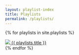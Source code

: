 ```yaml
---
layout: playlist-index
title: Playlists
permalink: /playlists/
---
```


{% for playlists in site.playlists %}
    <div class="playlist-cover">
      <a href="{{ playlists.url }}">
          <img src="{{ playlists.image}}">
          {{ playlists.title }}</a>
    </div>
  {% endfor %}

